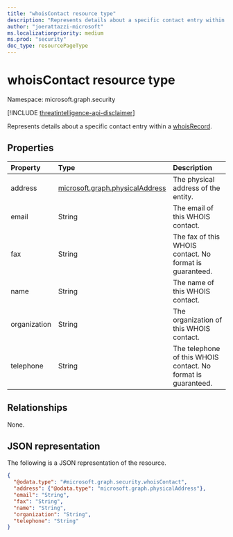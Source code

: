 ```yaml
---
title: "whoisContact resource type"
description: "Represents details about a specific contact entry within a whoisRecord."
author: "joerattazzi-microsoft"
ms.localizationpriority: medium
ms.prod: "security"
doc_type: resourcePageType
---
```


# whoisContact resource type

Namespace: microsoft.graph.security

[!INCLUDE [threatintelligence-api-disclaimer](../../includes/threatintelligence-api-disclaimer.md)]

Represents details about a specific contact entry within a [whoisRecord](../resources/security-whoisrecord.md).

## Properties

|Property|Type|Description|
|:---|:---|:---|
|address|[microsoft.graph.physicalAddress](../resources/physicaladdress.md)|The physical address of the entity.|
|email|String|The email of this WHOIS contact.|
|fax|String|The fax of this WHOIS contact. No format is guaranteed.|
|name|String|The name of this WHOIS contact.|
|organization|String|The organization of this WHOIS contact.|
|telephone|String|The telephone of this WHOIS contact. No format is guaranteed.|

## Relationships

None.

## JSON representation

The following is a JSON representation of the resource.

<!-- {
  "blockType": "resource",
  "@odata.type": "microsoft.graph.security.whoisContact"
}
-->
``` json
{
  "@odata.type": "#microsoft.graph.security.whoisContact",
  "address": {"@odata.type": "microsoft.graph.physicalAddress"},
  "email": "String",
  "fax": "String",
  "name": "String",
  "organization": "String",
  "telephone": "String"
}
```
